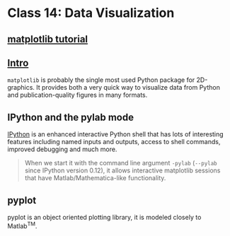 # Class 14: Data Visualization

## [matplotlib tutorial](https://github.com/rougier/matplotlib-tutorial)

## [Intro](https://github.com/rougier/matplotlib-tutorial#id4)

`matplotlib` is probably the single most used Python package for 2D-graphics. It provides both a very quick way to visualize data from Python and publication-quality figures in many formats.

## IPython and the pylab mode

[IPython](http://ipython.org/) is an enhanced interactive Python shell that has lots of interesting features including named inputs and outputs, access to shell commands, improved debugging and much more.

> When we start it with the command line argument `-pylab` (`--pylab` since IPython version 0.12), it allows interactive matplotlib sessions that have Matlab/Mathematica-like functionality.

## pyplot

pyplot is an object oriented plotting library, it is modeled closely to Matlab<sup>TM</sup>.